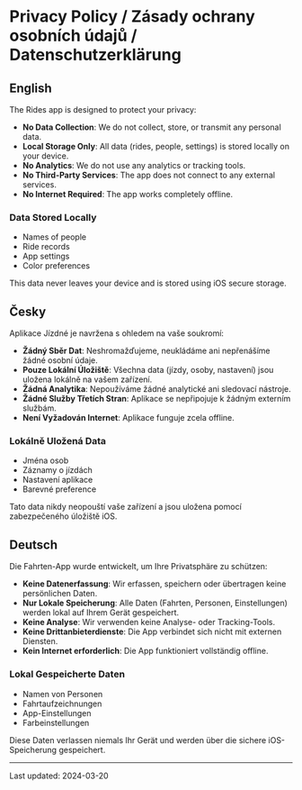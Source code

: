 # Privacy Policy / Zásady ochrany osobních údajů / Datenschutzerklärung

## English

The Rides app is designed to protect your privacy:

- **No Data Collection**: We do not collect, store, or transmit any personal data.
- **Local Storage Only**: All data (rides, people, settings) is stored locally on your device.
- **No Analytics**: We do not use any analytics or tracking tools.
- **No Third-Party Services**: The app does not connect to any external services.
- **No Internet Required**: The app works completely offline.

### Data Stored Locally
- Names of people
- Ride records
- App settings
- Color preferences

This data never leaves your device and is stored using iOS secure storage.

## Česky

Aplikace Jízdné je navržena s ohledem na vaše soukromí:

- **Žádný Sběr Dat**: Neshromažďujeme, neukládáme ani nepřenášíme žádné osobní údaje.
- **Pouze Lokální Úložiště**: Všechna data (jízdy, osoby, nastavení) jsou uložena lokálně na vašem zařízení.
- **Žádná Analytika**: Nepoužíváme žádné analytické ani sledovací nástroje.
- **Žádné Služby Třetích Stran**: Aplikace se nepřipojuje k žádným externím službám.
- **Není Vyžadován Internet**: Aplikace funguje zcela offline.

### Lokálně Uložená Data
- Jména osob
- Záznamy o jízdách
- Nastavení aplikace
- Barevné preference

Tato data nikdy neopouští vaše zařízení a jsou uložena pomocí zabezpečeného úložiště iOS.

## Deutsch

Die Fahrten-App wurde entwickelt, um Ihre Privatsphäre zu schützen:

- **Keine Datenerfassung**: Wir erfassen, speichern oder übertragen keine persönlichen Daten.
- **Nur Lokale Speicherung**: Alle Daten (Fahrten, Personen, Einstellungen) werden lokal auf Ihrem Gerät gespeichert.
- **Keine Analyse**: Wir verwenden keine Analyse- oder Tracking-Tools.
- **Keine Drittanbieterdienste**: Die App verbindet sich nicht mit externen Diensten.
- **Kein Internet erforderlich**: Die App funktioniert vollständig offline.

### Lokal Gespeicherte Daten
- Namen von Personen
- Fahrtaufzeichnungen
- App-Einstellungen
- Farbeinstellungen

Diese Daten verlassen niemals Ihr Gerät und werden über die sichere iOS-Speicherung gespeichert.

---

Last updated: 2024-03-20
